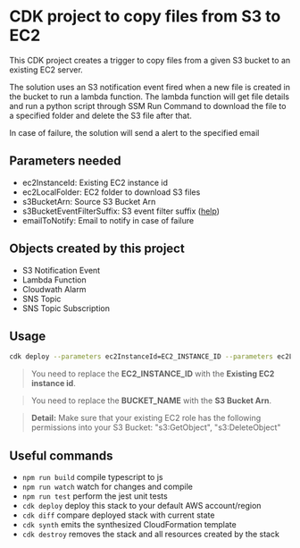 # CDK project to copy files from S3 to EC2

This CDK project creates a trigger to copy files from a given S3 bucket to an existing EC2 server.

The solution uses an S3 notification event fired when a new file is created in the bucket to run a lambda function. The lambda function will get file details and run a python script through SSM Run Command to download the file to a specified folder and delete the S3 file after that.

In case of failure, the solution will send a alert to the specified email

## Parameters needed
 * ec2InstanceId: Existing EC2 instance id
 * ec2LocalFolder: EC2 folder to download S3 files
 * s3BucketArn: Source S3 Bucket Arn
 * s3BucketEventFilterSuffix: S3 event filter suffix ([help](https://docs.aws.amazon.com/AmazonS3/latest/userguide/notification-how-to-filtering.html))
 * emailToNotify: Email to notify in case of failure

## Objects created by this project
 * S3 Notification Event
 * Lambda Function
 * Cloudwath Alarm
 * SNS Topic
 * SNS Topic Subscription

## Usage
```bash
cdk deploy --parameters ec2InstanceId=EC2_INSTANCE_ID --parameters ec2LocalFolder=/tmp --parameters s3BucketArn=arn:aws:s3:::BUCKET_NAME --parameters s3BucketEventFilterSuffix=pdf --parameters emailToNotify=email@sample.com
```

> You need to replace the **EC2_INSTANCE_ID** with the **Existing EC2 instance id**.

> You need to replace the **BUCKET_NAME** with the **S3 Bucket Arn**.

> **Detail:** Make sure that your existing EC2 role has the following permissions into your S3 Bucket: "s3:GetObject", "s3:DeleteObject"


## Useful commands
 * `npm run build`   compile typescript to js
 * `npm run watch`   watch for changes and compile
 * `npm run test`    perform the jest unit tests
 * `cdk deploy`      deploy this stack to your default AWS account/region
 * `cdk diff`        compare deployed stack with current state
 * `cdk synth`       emits the synthesized CloudFormation template
 * `cdk destroy`     removes the stack and all resources created by the stack
